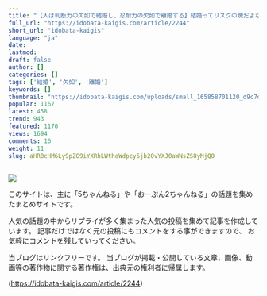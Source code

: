 ```yaml
---
title: "【人は判断力の欠如で結婚し、忍耐力の欠如で離婚する】結婚ってリスクの塊だよな、妥協して結婚すれば死ぬまで後悔、離婚すれば罰金"
full_url: "https://idobata-kaigis.com/article/2244"
short_url: "idobata-kaigis"
language: "ja"
date: 
lastmod: 
draft: false
author: []
categories: []
tags: ['結婚', '欠如', '離婚']
keywords: []
thumbnail: "https://idobata-kaigis.com/uploads/small_165858701120_d9c7deae4f.jpg"
popular: 1167
latest: 458
trend: 943
featured: 1170
views: 1694
comments: 16
weight: 11
slug: aHR0cHM6Ly9pZG9iYXRhLWthaWdpcy5jb20vYXJ0aWNsZS8yMjQ0
---
```


![](https://idobata-kaigis.com/uploads/small_165858701120_d9c7deae4f.jpg)

<div><p class=''>このサイトは、主に「5ちゃんねる」や「おーぷん2ちゃんねる」の話題を集めたまとめサイトです。</p><p>人気の話題の中からリプライが多く集まった人気の投稿を集めて記事を作成しています。 記事だけではなく元の投稿にもコメントをする事ができますので、 お気軽にコメントを残していってください。</p><p class=''>当ブログはリンクフリーです。 当ブログが掲載・公開している文章、画像、動画等の著作物に関する著作権は、出典元の権利者に帰属します。</p></div>

(https://idobata-kaigis.com/article/2244)
